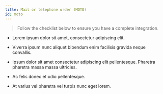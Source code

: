 ```yaml
---
title: Mail or telephone order (MOTO)
id: moto
---
```


>Follow the checklist below to ensure you have a complete integration.

* Lorem ipsum dolor sit amet, consectetur adipiscing elit.

* Viverra ipsum nunc aliquet bibendum enim facilisis gravida neque convallis.

* Ipsum dolor sit amet consectetur adipiscing elit pellentesque. Pharetra pharetra massa massa ultricies.

* Ac felis donec et odio pellentesque. 

* At varius vel pharetra vel turpis nunc eget lorem. 